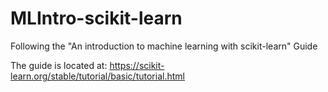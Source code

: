 # MLIntro-scikit-learn
Following the "An introduction to machine learning with scikit-learn" Guide

The guide is located at: https://scikit-learn.org/stable/tutorial/basic/tutorial.html
